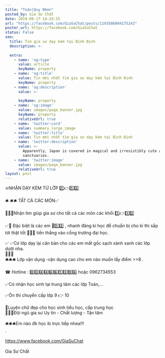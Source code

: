 ```yaml
---
title: "Toán|Quy Nhơn"
posted_by: Gia Sư Chất
date: 2019-09-17 14:24:15
url: "https://facebook.com/GiaSuChat/posts/1193586004175243"
poster_url: https://facebook.com/GiaSuChat
status: False
seo:
  title: Tìm gia sư dạy kèm tại Bình Định
  description: >-
    
  extra:
    - name: 'og:type'
      value: article
      keyName: property
    - name: 'og:title'
      value: Tin mới nhất tìm gia sư dạy kèm tại Bình Định
      keyName: property
    - name: 'og:description'
      value: >-
        
      keyName: property
    - name: 'og:image'
      value: images/page_banner.jpg
      keyName: property
      relativeUrl: true
    - name: 'twitter:card'
      value: summary_large_image
    - name: 'twitter:title'
      value: Tin mới nhất tìm gia sư dạy kèm tại Bình Định
    - name: 'twitter:description'
      value: >-
        Apparently, Japan is covered in magical and irresistibly cute animal
        sanctuaries.
    - name: 'twitter:image'
      value: images/page_banner.jpg
      relativeUrl: true
layout: post
---
```

❇️NHẬN DẠY KÈM TỪ LỚP 1️⃣👉1️⃣2️⃣<br><br>🛎 🛎🛎 TẤT CẢ CÁC MÔN✅<br><br>📮📮📮Nhận tìm giúp gia sư cho tất cả các môn các khối 1️⃣👉1️⃣2️⃣<br><br>✅📒 Đặc biệt là các em 🧡1️⃣2️⃣ , nhanh đăng kí học để chuẩn bị cho kì thi sắp tới thật tốt 🥰🥰🥰 tiến thẳng vào cổng trường đại học.<br><br>✅ ✅Có lớp dạy lại căn bản cho các em mất gốc sạch xành xanh các lớp dưới nha.<br>🤩🤩🤩<br>🛎🛎🛎 Lớp vận dụng -vận dụng cao cho em nào muốn lấy điểm >>8 .<br><br>☎ Hotline : 0️⃣3️⃣4️⃣4️⃣6️⃣6️⃣1️⃣3️⃣9️⃣4️⃣ hoặc 0962734553<br><br>✅Có nhận học sinh tại trung tâm các lớp Toán,...<br><br>✅Ôn thi chuyển cấp lớp 9 👉 10<br><br>🔶Luyện chữ đẹp cho học sinh tiểu học, cấp trung học<br>🔴🔵🔴Đội ngũ gia sư Uy tín - Chất lượng - Tận tâm<br><br>🛎🛎🛎Em nào đk học ib trực tiếp nhea!!!<br>.<br><br>https://www.facebook.com/GiaSuChat<br><br>Gia Sư Chất
